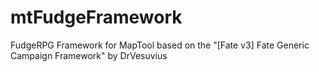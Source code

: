 # mtFudgeFramework
FudgeRPG Framework for MapTool based on the "[Fate v3] Fate Generic Campaign Framework" by DrVesuvius
